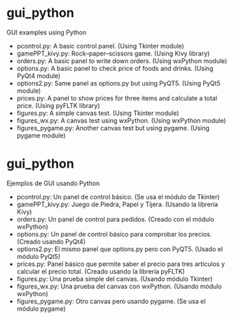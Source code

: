 <h1>gui_python</h1>
<p>GUI examples using Python</p>

<ul>
<li>pcontrol.py: A basic control panel. (Using Tkinter module)</li>
<li>gamePPT_kivy.py: Rock–paper–scissors game. (Using Kivy library)</li>
<li>orders.py: A basic panel to write down orders. (Using wxPython module)</li>
<li>options.py: A basic panel to check price of foods and drinks. (Using PyQt4 module)</li>
<li>options2.py: Same panel as options.py but using PyQT5. (Using PyQt5 module)</li>
<li>prices.py: A panel to show prices for three items and calculate a total price. (Using pyFLTK library)</li>
<li>figures.py: A simple canvas test. (Using Tkinter module)</li>
<li>figures_wx.py: A canvas test using wxPython. (Using wxPython module)</li>
<li>figures_pygame.py: Another canvas test but using pygame. (Using pygame module)</li>
</ul>

<h1>gui_python</h1>
<p>Ejemplos de GUI usando Python</p>

<ul>
<li>pcontrol.py: Un panel de control básico. (Se usa el módulo de Tkinter)</li>
<li>gamePPT_kivy.py: Juego de Piedra, Papel y Tijera. (Usando la librería Kivy)</li>
<li>orders.py: Un panel de control para pedidos. (Creado con el módulo wxPython)</li>
<li>options.py: Un panel de control básico para comprobar los precios. (Creado usando PyQt4)</li>
<li>options2.py: El mismo panel que options.py pero con PyQT5. (Usado el módulo PyQt5)</li>
<li>prices.py: Panel básico que permite saber el precio para tres artículos y calcular el precio total. (Creado usando la librería pyFLTK)</li>
<li>figures.py: Una prueba simple del canvas. (Usando módulo Tkinter)</li>
<li>figures_wx.py: Una prueba del canvas con wxPython. (Usando módulo wxPython)</li>
<li>figures_pygame.py: Otro canvas pero usando pygame. (Se usa el módulo pygame)</li>
</ul>
